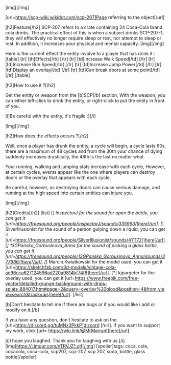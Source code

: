 [img][/img]

[url=https://scp-wiki.wikidot.com/scp-207]Page referring to the object[/url]

[h2]Feature[/h2]
SCP-207 refers to a crate containing 24 Coca-Cola brand cola drinks.
The practical effect of this is when a subject drinks SCP-207-1, they will effectively no longer require sleep or rest, nor attempt to sleep or rest.
In addition, it increases your physical and mental capacity.
[img][/img]

Here is the current effect the entity involve to a player that has drink it :
[table]
[tr]
[th]Effects[/th]
[/tr]
[tr]
[td]Increase Walk Speed[/td]
[/tr]
[tr]
[td]Increase Run Speed[/td]
[/tr]
[tr]
[td]Increase Jump Power[/td]
[/tr]
[tr]
[td]Display an overlay[/td]
[/tr]
[tr]
[td]Can break doors at some point[/td]
[/tr]
[/table]

[h2]How to use it ?[/h2]

Get the entity or weapon from the [b]SCP[/b] section,
With the weapon, you can either left-click to drink the entity, or right-click to put the entity in front of you.

[i]Be careful with the entity, it's fragile :)[/i]

[img][/img]

[h2]How does the effects occurs ?[/h2]

Well, once a player has drunk the entity, a cycle will begin, a cycle lasts 60s, there are a maximum of 48 cycles and from the 30th your chance of dying suddenly increases drastically, the 48th is the last no matter what.

Your running, walking and jumping stats increase with each cycle,
However, at certain cycles, events appear like the one where players can destroy doors or the overlay that appears with each cycle.

Be careful, however, as destroying doors can cause serious damage, and running at the high speed into certain entities can injure you.


[img][/img]

[h2]Credits[/h2]
[list]
[*] InspectorJ for the sound for open the bottle, you can get it [url=https://freesound.org/people/InspectorJ/sounds/335993/]here[/url].
[*] SilverIllusionist for the sound of a person gulping down a liquid, you can get it [url=https://freesound.org/people/SilverIllusionist/sounds/411172/]here[/url].
[*] 13GPanska_Gorbusinova_Anna for the sound of picking a glass bottle, you can get it [url=https://freesound.org/people/13GPanska_Gorbusinova_Anna/sounds/377986/]here[/url].
[*] Marcin.Kwiatkowski for the model used, you can get it [url=https://sketchfab.com/3d-models/vintage-cola-ae96cca627124596ad220a9814bf74f8]here[/url].
[*] kjpargeter for the overlay used, you can get it [url=https://www.freepik.com/free-vector/detailed-grunge-background-with-drips-splats_884017.htm#page=2&query=overlay%20blood&position=4&from_view=search&track=ais]here[/url].
[/list]

[b]Don't hesitate to tell me if there are bugs or if you would like i add or modify on it.[/b]

If you have any question, don't hesitate to ask on the [url=https://discord.gg/tuMNx3PkkP]discord [/url].
If you want to support my work, click [url= https://wlo.link/@MrMarrant]here[/url].

[i]I hope you laughed. Thank you for laughing with us.[/i]
[img]https://i.imgur.com/nTRVJZ1.gif[/img]
[spoiler]tags: coca, cola, cocacola, coca-cola, scp207, scp-207, scp 207, soda, bottle, glass bottle[/spoiler]
